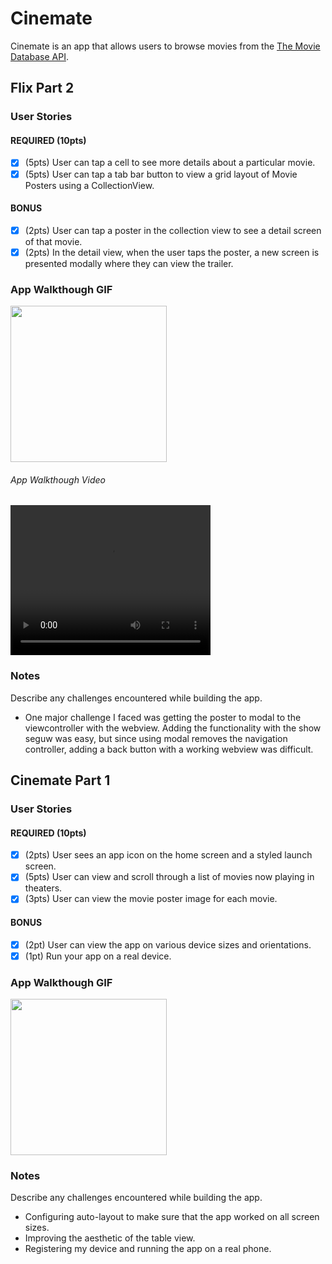 # Cinemate
Cinemate is an app that allows users to browse movies from the [The Movie Database API](http://docs.themoviedb.apiary.io/#).

## Flix Part 2

### User Stories

#### REQUIRED (10pts)
- [x] (5pts) User can tap a cell to see more details about a particular movie.
- [x] (5pts) User can tap a tab bar button to view a grid layout of Movie Posters using a CollectionView.

#### BONUS
- [x] (2pts) User can tap a poster in the collection view to see a detail screen of that movie.
- [x] (2pts) In the detail view, when the user taps the poster, a new screen is presented modally where they can view the trailer.

### App Walkthough GIF

<img src="http://g.recordit.co/nKkLjxHB5o.gif" width=250><br>

###### App Walkthough Video
<video controls="" height="240" width="320">
  <source src="https://streamable.com/s/16wem/qgeydt.mp4" type="video/mp4" />
Your browser does not support the video tag.
</video>

### Notes
Describe any challenges encountered while building the app.
- One major challenge I faced was getting the poster to modal to the viewcontroller with the webview. Adding the functionality with the show seguw was easy, but since using modal removes the navigation controller, adding a back button with a working webview was difficult. 

## Cinemate Part 1

### User Stories

#### REQUIRED (10pts)
- [x] (2pts) User sees an app icon on the home screen and a styled launch screen.
- [x] (5pts) User can view and scroll through a list of movies now playing in theaters.
- [x] (3pts) User can view the movie poster image for each movie.

#### BONUS
- [x] (2pt) User can view the app on various device sizes and orientations.
- [x] (1pt) Run your app on a real device.

### App Walkthough GIF
<img src="http://g.recordit.co/stAkbHN1uB.gif" width=250><br>

### Notes
Describe any challenges encountered while building the app.
- Configuring auto-layout to make sure that the app worked on all screen sizes.
- Improving the aesthetic of the table view.
- Registering my device and running the app on a real phone.
